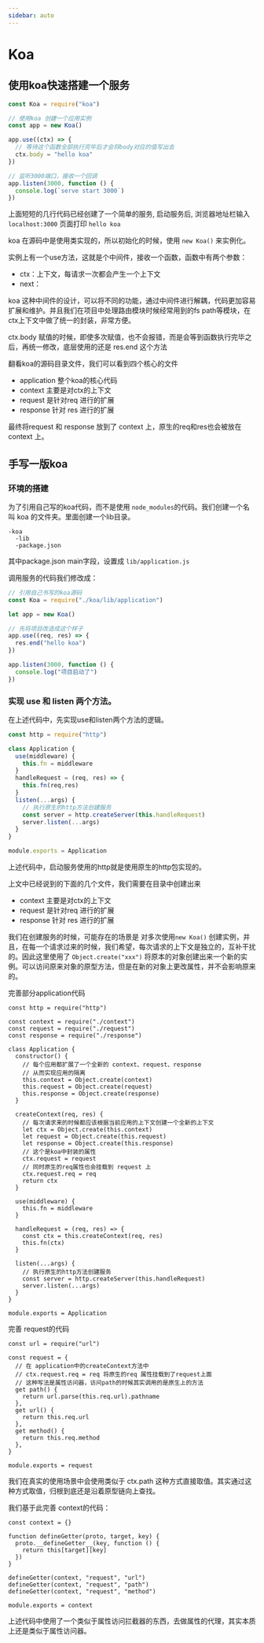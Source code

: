 ```yaml
---
sidebar: auto
---
```


# Koa

## 使用koa快速搭建一个服务

```js
const Koa = require("koa")

// 使用koa 创建一个应用实例
const app = new Koa()

app.use((ctx) => {
  // 等待这个函数全部执行完毕后才会将body对应的值写出去
  ctx.body = "hello koa"
})

// 监听3000端口，接收一个回调
app.listen(3000, function () {
  console.log(`serve start 3000`)
})
```
上面短短的几行代码已经创建了一个简单的服务, 启动服务后, 浏览器地址栏输入 `localhost:3000` 页面打印 `hello koa`

koa 在源码中是使用类实现的，所以初始化的时候，使用 `new Koa()` 来实例化。

实例上有一个use方法，这就是个中间件，接收一个函数，函数中有两个参数：
- ctx：上下文，每请求一次都会产生一个上下文 
- next：

koa 这种中间件的设计，可以将不同的功能，通过中间件进行解耦，代码更加容易扩展和维护。并且我们在项目中处理路由模块时候经常用到的fs path等模块，在ctx上下文中做了统一的封装，非常方便。

ctx.body 赋值的时候，即使多次赋值，也不会报错，而是会等到函数执行完毕之后，再统一修改，底层使用的还是 res.end 这个方法

翻看koa的源码目录文件，我们可以看到四个核心的文件
- application 整个koa的核心代码
- context 主要是对ctx的上下文
- request 是针对req 进行的扩展
- response 针对 res 进行的扩展

最终将request 和 response 放到了 context 上，原生的req和res也会被放在 context 上。

## 手写一版koa

### 环境的搭建

为了引用自己写的koa代码，而不是使用 `node_modules`的代码。我们创建一个名叫 koa 的文件夹。里面创建一个lib目录。
```
-koa
  -lib
  -package.json
```

其中package.json main字段，设置成 `lib/application.js`

调用服务的代码我们修改成：
```js
// 引用自己书写的koa源码
const Koa = require("./koa/lib/application")

let app = new Koa()

// 先将项目改造成这个样子
app.use((req, res) => {
  res.end("hello koa")
})

app.listen(3000, function () {
  console.log("项目启动了")
})
```

### 实现 use 和 listen 两个方法。

在上述代码中，先实现use和listen两个方法的逻辑。

```js
const http = require("http")

class Application {
  use(middleware) {
    this.fn = middleware
  }
  handleRequest = (req, res) => {
    this.fn(req,res)
  }
  listen(...args) {
    // 执行原生的http方法创建服务
    const server = http.createServer(this.handleRequest)
    server.listen(...args)
  }
}

module.exports = Application
```

上述代码中，启动服务使用的http就是使用原生的http包实现的。


上文中已经说到的下面的几个文件，我们需要在目录中创建出来
- context 主要是对ctx的上下文
- request 是针对req 进行的扩展
- response 针对 res 进行的扩展

我们在创建服务的时候，可能存在的场景是 对多次使用`new Koa()` 创建实例，并且，在每一个请求过来的时候，我们希望，每次请求的上下文是独立的，互补干扰的。因此这里使用了 `Object.create("xxx")` 将原本的对象创建出来一个新的实例。可以访问原来对象的原型方法，但是在新的对象上更改属性，并不会影响原来的。

完善部分application代码
```js{3-5,9-13,16-26,33-34}
const http = require("http")

const context = require("./context")
const request = require("./request")
const response = require("./response")

class Application {
  constructor() {
    // 每个应用都扩展了一个全新的 context、request、response
    // 从而实现应用的隔离
    this.context = Object.create(context)
    this.request = Object.create(request)
    this.response = Object.create(response)
  }

  createContext(req, res) {
    // 每次请求来的时候都应该根据当前应用的上下文创建一个全新的上下文
    let ctx = Object.create(this.context)
    let request = Object.create(this.request)
    let response = Object.create(this.response)
    // 这个是koa中封装的属性
    ctx.request = request
    // 同时原生的req属性也会挂载到 request 上
    ctx.request.req = req
    return ctx
  }

  use(middleware) {
    this.fn = middleware
  }

  handleRequest = (req, res) => {
    const ctx = this.createContext(req, res)
    this.fn(ctx)
  }

  listen(...args) {
    // 执行原生的http方法创建服务
    const server = http.createServer(this.handleRequest)
    server.listen(...args)
  }
}

module.exports = Application
```

完善 request的代码
```js{4-15}
const url = require("url")

const request = {
  // 在 application中的createContext方法中
  // ctx.request.req = req 将原生的req 属性挂载到了request上面
  // 这种写法是属性访问器，访问path的时候其实调用的是原生上的方法
  get path() {
    return url.parse(this.req.url).pathname
  },
  get url() {
    return this.req.url
  },
  get method() {
    return this.req.method
  },
}

module.exports = request
```

我们在真实的使用场景中会使用类似于 ctx.path 这种方式直接取值。其实通过这种方式取值，归根到底还是沿着原型链向上查找。

我们基于此完善 context的代码：
```js{3-7}
const context = {}

function defineGetter(proto, target, key) {
  proto.__defineGetter__(key, function () {
    return this[target][key]
  })
}

defineGetter(context, "request", "url")
defineGetter(context, "request", "path")
defineGetter(context, "request", "method")

module.exports = context
```

上述代码中使用了一个类似于属性访问拦截器的东西，去做属性的代理，其实本质上还是类似于属性访问器。







